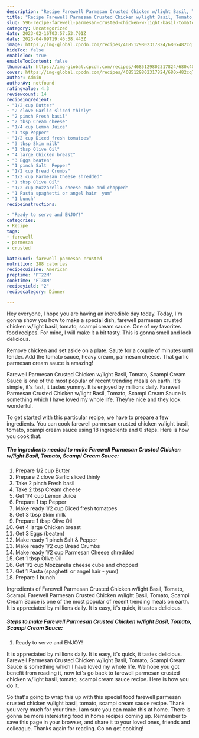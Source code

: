 ```yaml
---
description: "Recipe Farewell Parmesan Crusted Chicken w/light Basil, Tomato, Scampi Cream Sauce yang Very Delicious"
title: "Recipe Farewell Parmesan Crusted Chicken w/light Basil, Tomato, Scampi Cream Sauce yang Very Delicious"
slug: 596-recipe-farewell-parmesan-crusted-chicken-w-light-basil-tomato-scampi-cream-sauce-yang-very-delicious
category: Uncategorized
date: 2023-02-16T03:57:53.701Z
date: 2023-04-09T19:46:38.443Z
image: https://img-global.cpcdn.com/recipes/4685129802317824/680x482cq70/farewell-parmesan-crusted-chicken-wlight-basil-tomato-scampi-cream-sauce-recipe-main-photo.jpg
hideToc: false
enableToc: true
enableTocContent: false
thumbnail: https://img-global.cpcdn.com/recipes/4685129802317824/680x482cq70/farewell-parmesan-crusted-chicken-wlight-basil-tomato-scampi-cream-sauce-recipe-main-photo.jpg
cover: https://img-global.cpcdn.com/recipes/4685129802317824/680x482cq70/farewell-parmesan-crusted-chicken-wlight-basil-tomato-scampi-cream-sauce-recipe-main-photo.jpg
author: Admin
authorAv: notfound
ratingvalue: 4.3
reviewcount: 14
recipeingredient:
- "1/2 cup Butter"
- "2 clove Garlic sliced thinly"
- "2 pinch Fresh basil"
- "2 tbsp Cream cheese"
- "1/4 cup Lemon Juice"
- "1 tsp Pepper"
- "1/2 cup Diced fresh tomatoes"
- "3 tbsp Skim milk"
- "1 tbsp Olive Oil"
- "4 large Chicken breast"
- "3 Eggs beaten"
- "1 pinch Salt  Pepper"
- "1/2 cup Bread Crumbs"
- "1/2 cup Parmesan Cheese shredded"
- "1 tbsp Olive Oil"
- "1/2 cup Mozzarella cheese cube and chopped"
- "1 Pasta spaghetti or angel hair  yum"
- "1 bunch"
recipeinstructions:

- "Ready to serve and ENJOY!"
categories:
- Recipe
tags:
- farewell
- parmesan
- crusted

katakunci: farewell parmesan crusted 
nutrition: 288 calories
recipecuisine: American
preptime: "PT22M"
cooktime: "PT38M"
recipeyield: "2"
recipecategory: Dinner

---
```



Hey everyone, I hope you are having an incredible day today. Today, I'm gonna show you how to make a special dish, farewell parmesan crusted chicken w/light basil, tomato, scampi cream sauce. One of my favorites food recipes. For mine, I will make it a bit tasty. This is gonna smell and look delicious.

Remove chicken and set aside on a plate. Sauté for a couple of minutes until tender. Add the tomato sauce, heavy cream, parmesan cheese. That garlic parmesan cream sauce is amazing!

Farewell Parmesan Crusted Chicken w/light Basil, Tomato, Scampi Cream Sauce is one of the most popular of recent trending meals on earth. It's simple, it's fast, it tastes yummy. It is enjoyed by millions daily. Farewell Parmesan Crusted Chicken w/light Basil, Tomato, Scampi Cream Sauce is something which I have loved my whole life. They're nice and they look wonderful.


To get started with this particular recipe, we have to prepare a few ingredients. You can cook farewell parmesan crusted chicken w/light basil, tomato, scampi cream sauce using 18 ingredients and 0 steps. Here is how you cook that.

<!--inarticleads1-->

##### The ingredients needed to make Farewell Parmesan Crusted Chicken w/light Basil, Tomato, Scampi Cream Sauce:

1. Prepare 1/2 cup Butter
1. Prepare 2 clove Garlic sliced thinly
1. Take 2 pinch Fresh basil
1. Take 2 tbsp Cream cheese
1. Get 1/4 cup Lemon Juice
1. Prepare 1 tsp Pepper
1. Make ready 1/2 cup Diced fresh tomatoes
1. Get 3 tbsp Skim milk
1. Prepare 1 tbsp Olive Oil
1. Get 4 large Chicken breast
1. Get 3 Eggs (beaten)
1. Make ready 1 pinch Salt &amp; Pepper
1. Make ready 1/2 cup Bread Crumbs
1. Make ready 1/2 cup Parmesan Cheese shredded
1. Get 1 tbsp Olive Oil
1. Get 1/2 cup Mozzarella cheese cube and chopped
1. Get 1 Pasta (spaghetti or angel hair - yum)
1. Prepare 1 bunch


Ingredients of Farewell Parmesan Crusted Chicken w/light Basil, Tomato, Scampi. Farewell Parmesan Crusted Chicken w/light Basil, Tomato, Scampi Cream Sauce is one of the most popular of recent trending meals on earth. It is appreciated by millions daily. It is easy, it&#39;s quick, it tastes delicious. 

<!--inarticleads2-->

##### Steps to make Farewell Parmesan Crusted Chicken w/light Basil, Tomato, Scampi Cream Sauce:


1. Ready to serve and ENJOY!

It is appreciated by millions daily. It is easy, it&#39;s quick, it tastes delicious. Farewell Parmesan Crusted Chicken w/light Basil, Tomato, Scampi Cream Sauce is something which I have loved my whole life. We hope you got benefit from reading it, now let&#39;s go back to farewell parmesan crusted chicken w/light basil, tomato, scampi cream sauce recipe. Here is how you do it. 

So that's going to wrap this up with this special food farewell parmesan crusted chicken w/light basil, tomato, scampi cream sauce recipe. Thank you very much for your time. I am sure you can make this at home. There is gonna be more interesting food in home recipes coming up. Remember to save this page in your browser, and share it to your loved ones, friends and colleague. Thanks again for reading. Go on get cooking!
